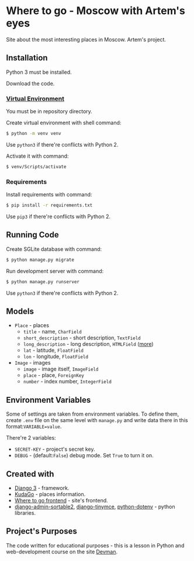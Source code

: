 # Where to go - Moscow with Artem's eyes

Site about the most interesting places in Moscow. Artem's project.

## Installation

Python 3 must be installed.

Download the code.

### [Virtual Environment](https://docs.python.org/3/library/venv.html)

You must be in repository directory.

Create virtual environment with shell command:
```bash
$ python -m venv venv
```
Use `python3` if there're conflicts with Python 2.

Activate it with command:
```bash
$ venv/Scripts/activate
```

### Requirements

Install requirements with command:
```bash
$ pip install -r requirements.txt
```
Use `pip3` if there're conflicts with Python 2.

## Running Code

Create SGLite database with command:
```bash
$ python manage.py migrate
```

Run development server with command:
```bash
$ python manage.py runserver
```
Use `python3` if there're conflicts with Python 2.

## Models

- `Place` - places
    - `title` - name, `CharField`
    - `short_description` - short description, `TextField`
    - `long_description` - long description, `HTMLField` ([more](https://github.com/aljosa/django-tinymce))
    - `lat` - latitude, `FloatField`
    - `lon` - longitude, `FloatField`
- `Image` - images
    - `image` - image itself, `ImageField`
    - `place` - place, `ForeignKey`
    - `number` - index number, `IntegerField`

## Environment Variables

Some of settings are taken from environment variables. To define them, create `.env` file on the same level with `manage.py` and write data there in this format:`VARIABLE=value`.

There're 2 variables:
- `SECRET-KEY` - project's secret key.
- `DEBUG` - (default:`False`) debug mode. Set `True` to turn it on.

## Created with

- [Django 3](https://www.djangoproject.com/) - framework.
- [KudaGo](https://kudago.com/) - places information.
- [Where to go frontend](https://github.com/devmanorg/where-to-go-frontend/) - site's frontend.
- [django-admin-sortable2](https://pypi.org/project/django-admin-sortable2/), [django-tinymce](https://github.com/aljosa/django-tinymce), [python-dotenv](https://pypi.org/project/python-dotenv/) - python libraries.

## Project's Purposes

The code written for educational purposes - this is a lesson in Python and web-development course on the site [Devman](https://dvmn.org/).
